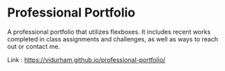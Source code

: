 # Professional Portfolio

A professional portfolio that utilizes flexboxes. It includes recent works completed in class assignments and challenges, as well as ways to reach out or contact me.

Link : https://vidurham.github.io/professional-portfolio/
